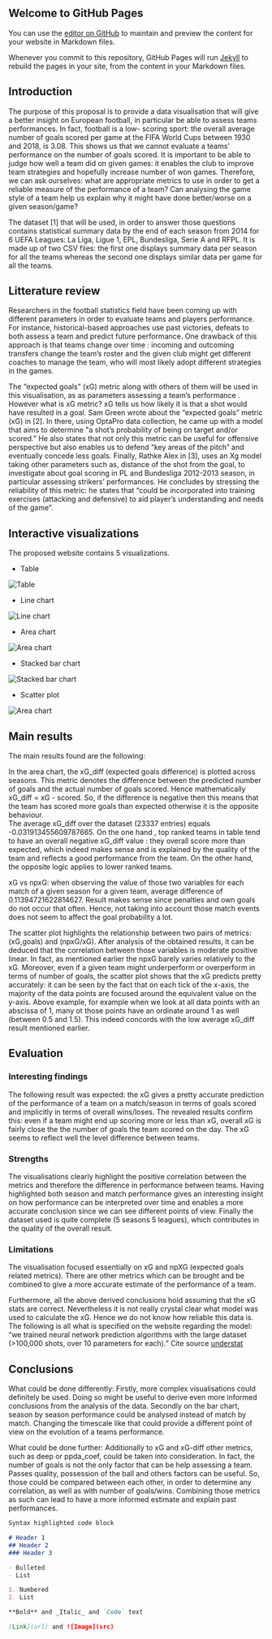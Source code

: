 ## Welcome to GitHub Pages

You can use the [editor on GitHub](https://github.com/KossaiSbai/sdv-kossai-sbai/edit/master/README.md) to maintain and preview the content for your website in Markdown files.

Whenever you commit to this repository, GitHub Pages will run [Jekyll](https://jekyllrb.com/) to rebuild the pages in your site, from the content in your Markdown files.

## Introduction
The purpose of this proposal is to provide a data visualisation that will give a better insight on European football, in particular be able to assess teams performances. In fact, football is a low- scoring sport: the overall average number of goals scored per game at the FIFA World Cups between 1930 and 2018, is 3.08. This shows us that we cannot evaluate a teams’ performance on the number of goals scored. It is important to be able to judge how well a team did on given games: it enables the club to improve team strategies and hopefully increase number of won games. 
Therefore, we can ask ourselves: what are appropriate metrics to use in order to get a reliable measure of the performance of a team? Can analysing the game style of a team help us explain why it might have done better/worse on a given season/game? 

The dataset [1] that will be used, in order to answer those questions contains statistical summary data by the end of each season from 2014 for 6 UEFA Leagues: La Liga, Ligue 1, EPL, Bundesliga, Serie A and RFPL. It is made up of two CSV files: the first one displays summary data per season for all the teams whereas the second one displays similar data per game for all the teams. 

## Litterature review 
Researchers in the football statistics field have been coming up with different parameters in order to evaluate teams and players performance. For instance, historical-based approaches use past victories, defeats to both assess a team and predict future performance. One drawback of this approach is that teams change over time : incoming and outcoming transfers change the team’s roster and the given club might get different coaches to manage the team, who will most likely adopt different strategies in the games.

The “expected goals” (xG) metric along with others of them will be used in this visualisation, as as parameters assessing a team’s performance . 
However what is xG metric? 
xG tells us how likely it is that a shot would have  resulted in a goal. 
Sam Green wrote about the “expected goals” metric (xG) in [2]. In there, using OptaPro data collection, he came up with a model that aims to determine "a shot’s probability of being on target and/or scored.” He also states that not only this metric can be useful for offensive perspective but
also enables us to defend “key areas of the pitch” and eventually concede less goals. 
Finally, Rathke Alex in [3], uses an Xg model taking other parameters such as, distance of the shot from the goal,  to investigate about goal scoring in PL and Bundesliga 2012-2013 season, in particular assessing strikers’ performances. He concludes by stressing the reliability of this metric: he states that “could be incorporated into training exercises (attacking and defensive) to aid player’s understanding and needs of the game”.

## Interactive visualizations
The proposed website contains 5 visualizations. 
- Table


![Table](website_images/sdv_table.png)


- Line chart 


![Line chart](website_images/line_chart.jpg)


- Area chart


![Area chart](website_images/area_chart.png) 


- Stacked bar chart


![Stacked bar chart](website_images/bar_chart.png)  


- Scatter plot


![Area chart](website_images/scatter_plot.png)  



## Main results

The main results found are the following: 

In the area chart, the xG_diff (expected goals difference) is plotted across seasons.  This metric denotes the difference between the predicted number of goals and the actual number of goals scored. Hence mathematically xG_diff = xG - scored. So, if the difference is negative then this means that the team has scored more goals than expected otherwise it is the opposite behaviour.  
The average xG_diff over the dataset (23337 entries) equals -0.031913455609787665. 
On the one hand , top ranked teams in table tend to have an overall negative xG_diff value : they overall  score more than expected, which indeed makes sense and is explained by the quality of the team and reflects a good performance from the team. 
On the other hand, the opposite logic applies to lower ranked teams. 

xG vs npxG: when observing the value of those two variables for each match of a given season for a given team, average difference of 0.11394721622814627.  Result makes sense since penalties and own goals do not occur that often. Hence, not taking into account those match events does not seem to affect the goal probability a lot. 

The scatter plot highlights the relationship between two pairs of metrics: (xG,goals) and (npxG/xG). After analysis of the obtained results, it can be deduced that the correlation between those variables is moderate positive linear. In fact, as mentioned earlier the npxG barely varies relatively to the xG. Moreover, even if a given team might underperform or overperform in terms of number of goals, the scatter plot shows that the xG predicts pretty accurately: it can be seen by the fact that on each tick of the x-axis, the majority of the data points are focused around the equivalent value on the y-axis. Above example, for example when we look at all data points with an abscissa of 1, many ot those points have an ordinate around 1 as well (between 0.5 and 1.5). This indeed concords with the low average xG_diff result mentioned earlier. 


## Evaluation

### Interesting findings 

   The following result was expected: the xG gives a pretty accurate prediction of the performance of a team on a match/season in terms of goals scored and implicitly in terms of overall wins/loses. The revealed results confirm this: even if a team might end up scoring more or less than xG, overall xG is fairly close the the number of goals the team scored on the day. The xG seems to reflect well the level difference between teams. 
   
### Strengths 

   The visualisations clearly highlight the positive correlation between the metrics and therefore the difference in performance between teams. Having highlighted both season and match performance gives an interesting insight on how performance can be interpreted over time and enables a more accurate conclusion since we can see different points of view. Finally the dataset used is quite complete (5 seasons 5 leagues), which contributes in the quality of the overall result. 

### Limitations 

   The visualisation focused essentially on xG and npXG (expected goals related metrics). There are other metrics which can be brought and be combined to give a more accurate estimate of the performance of a team. 

   Furthermore, all the above derived conclusions hold assuming that the xG stats are correct. Nevertheless it is not really crystal clear what model was used to calculate the xG. Hence we do not know how reliable this data is. The following is all what is specified on the website regarding the model: “we trained neural network prediction algorithms with the large dataset (>100,000 shots, over 10 parameters for each).” Cite source [understat](https://understat.com/) 


## Conclusions

What could be done differently: 
Firstly, more complex visualisations could definitely be used. Doing so might be useful to derive even more informed conclusions from the analysis of the data. 
Secondly on the bar chart,  season by season performance could be analysed instead of match by match. Changing the timescale like that could provide a different point of view on the evolution of a teams performance. 

What could be done further: 
Additionally to xG and xG-diff other metrics, such as deep or ppda_coef, could be taken into consideration. In fact, the number of goals is not the only factor that can be help assessing a team. Passes quality, possession of the ball and others factors can be useful. So, those could be compared between each other, in order to determine any correlation, as well as with number of goals/wins. Combining those metrics as such can lead to have a more informed estimate and explain past performances.  

```markdown
Syntax highlighted code block

# Header 1
## Header 2
### Header 3

- Bulleted
- List

1. Numbered
2. List

**Bold** and _Italic_ and `Code` text

[Link](url) and ![Image](src)
```

